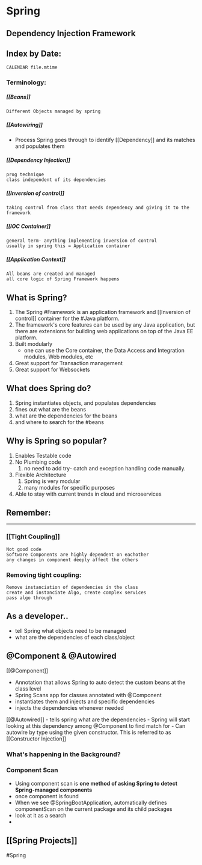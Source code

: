 # Spring
## Dependency Injection Framework
## Index by Date:
```dataview
CALENDAR file.mtime
```
### Terminology:
##### [[Beans]]
	Different Objects managed by spring
##### [[Autowiring]]
- Process Spring goes through to identify [[Dependency]] and its matches and populates them
##### [[Dependency Injection]]
	prog technique
	class independent of its dependencies
##### [[Inversion of control]]
	taking control from class that needs dependency and giving it to the framework
##### [[IOC Container]]
	general term- anything implementing inversion of control
	usually in spring this = Application container
##### [[Application Context]]
	All beans are created and managed
	all core logic of Spring Framework happens
	

## What is Spring?
1. The Spring #Framework is an application framework and [[Inversion of control]] container for the #Java platform. 
2. The framework's core features can be used by any Java application, but there are extensions for building web applications on top of the Java EE platform.
3. Built modularly
	 - one can use the Core container, the Data Access and Integration modules, Web modules, etc
4. Great support for Transaction management
5. Great support for Websockets

## What does Spring do?
1. Spring instantiates objects, and populates dependencies
2. fines out what are the beans
3. what are the dependencies for the beans
4. and where to search for the #beans

## Why is Spring so popular?
1. Enables Testable code
2. No Plumbing code
	1. no need to add try- catch and exception handling code manually. 
3. Flexible Architecture
	1. Spring is very modular
	2. many modules for specific purposes
4. Able to stay with current trends in cloud and microservices

## Remember: 
---
### [[Tight Coupling]]
	Not good code
	Software Components are highly dependent on eachother
	any changes in component deeply affect the others


### Removing tight coupling:
	Remove instanciation of dependencies in the class
	create and instanciate Algo, create complex services
	pass algo through


## As a developer.. 
- tell Spring what objects need to be managed
- what are the dependencies of each class/object



## @Component & @Autowired

[[@Component]]
- Annotation that allows Spring to auto detect the custom beans at the class level
- Spring Scans app for classes annotated with @Component
- instantiates them and injects and specific dependencies
- injects the dependencies whenever needed

[[@Autowired]]
	- tells spring what are the dependencies
	- Spring will start looking at this dependency among @Component to find match for
	- Can autowire by type using the given constructor. This is referred to as [[Constructor Injection]]



### What's happening in the Background?

### Component Scan
- Using component scan is **one method of asking Spring to detect Spring-managed components**
- once component is found
- When we see @SpringBootApplication, automatically defines componentScan on the current package and its child packages
- look at it as a search
- 


## [[Spring Projects]]


#Spring